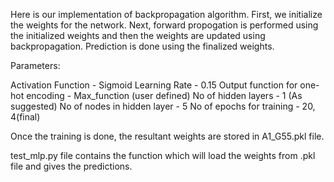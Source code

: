 Here is our implementation of backpropagation algorithm. First, we initialize the weights for the network. Next, forward propogation is performed using the initialized weights and then the weights are updated using backpropagation. Prediction is done using the finalized weights.

Parameters:

Activation Function - Sigmoid
Learning Rate - 0.15
Output function for one-hot encoding - Max_function (user defined)
No of hidden layers - 1 (As suggested)
No of nodes in hidden layer - 5
No of epochs for training - 20, 4(final)

Once the training is done, the resultant weights are stored in A1_G55.pkl file.

test_mlp.py file contains the function which will load the weights from .pkl file and gives the predictions.
